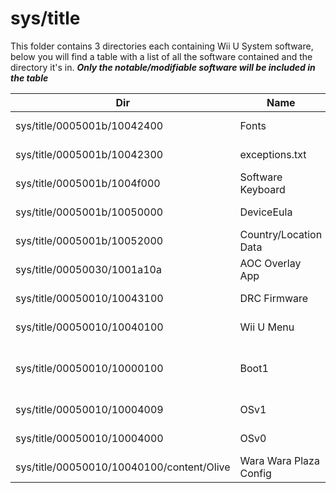 # sys/title

This folder contains 3 directories each containing Wii U System software, below you will find a table with a list of all the software contained and the directory it's in. ***Only the notable/modifiable software will be included in the table***

| Dir                                       | Name                   | ID                | Region | Notes                          |
|-------------------------------------------|------------------------|-------------------|--------|--------------------------------|
| sys/title/0005001b/10042400               | Fonts                  | 0005001b-10042400 | All    |                                |
| sys/title/0005001b/10042300               | exceptions.txt         | 0005001b-10042300 | All    |                                |
| sys/title/0005001b/1004f000               | Software Keyboard      | 0005001B-1004F000 | All    |                                |
| sys/title/0005001b/10050000               | DeviceEula             | 0005001B-10050000 | All    |                                |
| sys/title/0005001b/10052000               | Country/Location Data  | 0005001B-10052000 | All    |                                |
| sys/title/00050030/1001a10a               | AOC Overlay App        | 00050030-1001A10A | ALL    |                                |
| sys/title/00050010/10043100               | DRC Firmware           | 00050010-10043100 | USA    |                                |
| sys/title/00050010/10040100               | Wii U Menu             | 00050010-10040100 | USA    |                                |
| sys/title/00050010/10000100               | Boot1                  | 00050010-10000100 | All    | Ancast encrypted by boot1 key. |
| sys/title/00050010/10004009               | OSv1                   | 00050010-10004009 | All    | Eshop vWii OS                  |
| sys/title/00050010/10004000               | OSv0                   | 00050010-10004000 | All    | vWii OS                        |
| sys/title/00050010/10040100/content/Olive | Wara Wara Plaza Config | 00050010-10040100 | USA    |                                |
